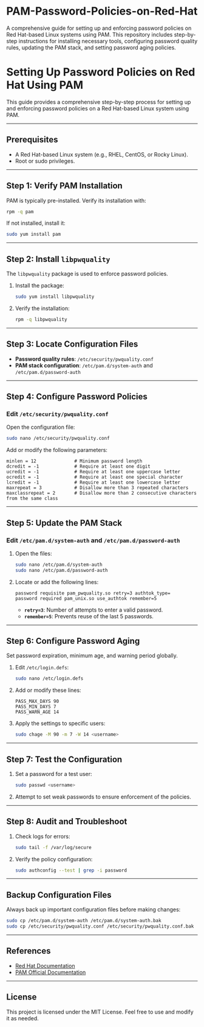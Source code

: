 # PAM-Password-Policies-on-Red-Hat
A comprehensive guide for setting up and enforcing password policies on Red Hat-based Linux systems using PAM. This repository includes step-by-step instructions for installing necessary tools, configuring password quality rules, updating the PAM stack, and setting password aging policies. 


# Setting Up Password Policies on Red Hat Using PAM

This guide provides a comprehensive step-by-step process for setting up and enforcing password policies on a Red Hat-based Linux system using PAM.

---

## Prerequisites

- A Red Hat-based Linux system (e.g., RHEL, CentOS, or Rocky Linux).
- Root or sudo privileges.

---

## Step 1: Verify PAM Installation

PAM is typically pre-installed. Verify its installation with:

```bash
rpm -q pam
```

If not installed, install it:

```bash
sudo yum install pam
```

---

## Step 2: Install `libpwquality`

The `libpwquality` package is used to enforce password policies.

1. Install the package:
   ```bash
   sudo yum install libpwquality
   ```

2. Verify the installation:
   ```bash
   rpm -q libpwquality
   ```

---

## Step 3: Locate Configuration Files

- **Password quality rules**: `/etc/security/pwquality.conf`
- **PAM stack configuration**: `/etc/pam.d/system-auth` and `/etc/pam.d/password-auth`

---

## Step 4: Configure Password Policies

### Edit `/etc/security/pwquality.conf`

Open the configuration file:

```bash
sudo nano /etc/security/pwquality.conf
```

Add or modify the following parameters:

```plaintext
minlen = 12              # Minimum password length
dcredit = -1             # Require at least one digit
ucredit = -1             # Require at least one uppercase letter
ocredit = -1             # Require at least one special character
lcredit = -1             # Require at least one lowercase letter
maxrepeat = 3            # Disallow more than 3 repeated characters
maxclassrepeat = 2       # Disallow more than 2 consecutive characters from the same class
```

---

## Step 5: Update the PAM Stack

### Edit `/etc/pam.d/system-auth` and `/etc/pam.d/password-auth`

1. Open the files:
   ```bash
   sudo nano /etc/pam.d/system-auth
   sudo nano /etc/pam.d/password-auth
   ```

2. Locate or add the following lines:

   ```plaintext
   password requisite pam_pwquality.so retry=3 authtok_type=
   password required pam_unix.so use_authtok remember=5
   ```

   - **`retry=3`**: Number of attempts to enter a valid password.
   - **`remember=5`**: Prevents reuse of the last 5 passwords.

---

## Step 6: Configure Password Aging

Set password expiration, minimum age, and warning period globally.

1. Edit `/etc/login.defs`:
   ```bash
   sudo nano /etc/login.defs
   ```

2. Add or modify these lines:

   ```plaintext
   PASS_MAX_DAYS 90
   PASS_MIN_DAYS 7
   PASS_WARN_AGE 14
   ```

3. Apply the settings to specific users:

   ```bash
   sudo chage -M 90 -m 7 -W 14 <username>
   ```

---

## Step 7: Test the Configuration

1. Set a password for a test user:
   ```bash
   sudo passwd <username>
   ```

2. Attempt to set weak passwords to ensure enforcement of the policies.

---

## Step 8: Audit and Troubleshoot

1. Check logs for errors:
   ```bash
   sudo tail -f /var/log/secure
   ```

2. Verify the policy configuration:
   ```bash
   sudo authconfig --test | grep -i password
   ```

---

## Backup Configuration Files

Always back up important configuration files before making changes:

```bash
sudo cp /etc/pam.d/system-auth /etc/pam.d/system-auth.bak
sudo cp /etc/security/pwquality.conf /etc/security/pwquality.conf.bak
```

---

## References

- [Red Hat Documentation](https://access.redhat.com/documentation)
- [PAM Official Documentation](https://www.linux-pam.org/)

---

## License

This project is licensed under the MIT License. Feel free to use and modify it as needed.
```

